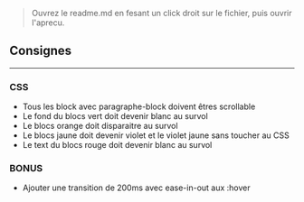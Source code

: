 > Ouvrez le readme.md en fesant un click droit sur le fichier, puis ouvrir l'aprecu.  

## Consignes
---
### CSS
- Tous les block avec paragraphe-block doivent êtres scrollable
- Le fond du blocs vert doit devenir blanc au survol
- Le blocs orange doit disparaitre au survol
- Le blocs jaune doit devenir violet et le violet jaune sans toucher au CSS
- Le text du blocs rouge doit devenir blanc au survol

### BONUS 
- Ajouter une transition de 200ms avec ease-in-out aux :hover